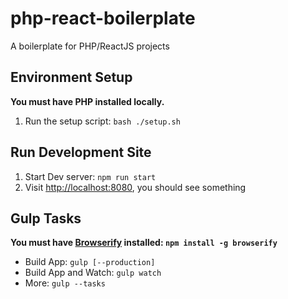 # php-react-boilerplate
A boilerplate for PHP/ReactJS projects

## Environment Setup

**You must have PHP installed locally.**

1. Run the setup script: `bash ./setup.sh`

## Run Development Site

1. Start Dev server: `npm run start`
2. Visit [http://localhost:8080](http://localhost:8080), you should see something


## Gulp Tasks

**You must have [Browserify](http://browserify.org/) installed: `npm install -g browserify`**

* Build App: `gulp [--production]`
* Build App and Watch: `gulp watch`
* More: `gulp --tasks`
